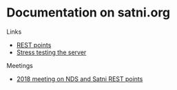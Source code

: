 Documentation on satni.org
==========================

Links

- [REST points](/apps/satni/RESTEndPoints.html)
- [Stress testing the server](/apps/satni/StressTesting.html)

Meetings

- [2018 meeting on NDS and Satni REST points](Meetings/Meeting_2018-09-05.html)

